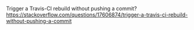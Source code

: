 
Trigger a Travis-CI rebuild without pushing a commit? https://stackoverflow.com/questions/17606874/trigger-a-travis-ci-rebuild-without-pushing-a-commit
